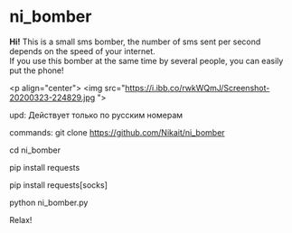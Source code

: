 # ni_bomber
<b>Hi!</b>
This is a small sms bomber,
the number of sms sent per second depends on the speed
of your internet.  
If you use this bomber at the same time by several people, 
you can easily put the phone!

<p align="center">
  <img src="https://i.ibb.co/rwkWQmJ/Screenshot-20200323-224829.jpg ">

</p>

upd:
Действует только по русским номерам

commands:
git clone https://github.com/Nikait/ni_bomber

cd ni_bomber

pip install requests

pip install requests[socks]

python ni_bomber.py

Relax! 

